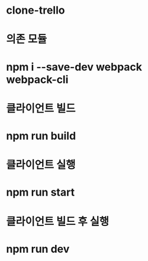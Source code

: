 # clone-trello

# 의존 모듈
# npm i --save-dev webpack webpack-cli

# 클라이언트 빌드
# npm run build

# 클라이언트 실행
# npm run start

# 클라이언트 빌드 후 실행
# npm run dev